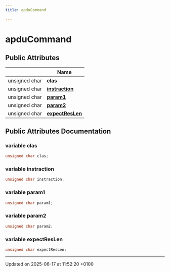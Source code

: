 ```yaml
---
title: apduCommand

---
```


# apduCommand





## Public Attributes

|                | Name           |
| -------------- | -------------- |
| unsigned char | **[clas](structapdu_command.md#variable-clas)**  |
| unsigned char | **[instraction](structapdu_command.md#variable-instraction)**  |
| unsigned char | **[param1](structapdu_command.md#variable-param1)**  |
| unsigned char | **[param2](structapdu_command.md#variable-param2)**  |
| unsigned char | **[expectResLen](structapdu_command.md#variable-expectreslen)**  |

## Public Attributes Documentation

### variable clas

```cpp
unsigned char clas;
```


### variable instraction

```cpp
unsigned char instraction;
```


### variable param1

```cpp
unsigned char param1;
```


### variable param2

```cpp
unsigned char param2;
```


### variable expectResLen

```cpp
unsigned char expectResLen;
```


-------------------------------

Updated on 2025-06-17 at 11:52:20 +0100